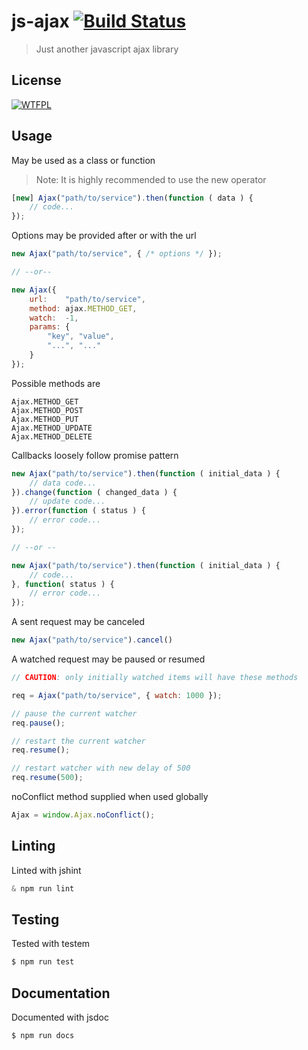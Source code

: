 
js-ajax [![Build Status](https://travis-ci.org/tsu-complete/js-ajax.svg?branch=master)](https://travis-ci.org/tsu-complete/js-ajax)
===

> Just another javascript ajax library

License
---

[![WTFPL](http://www.wtfpl.net/wp-content/uploads/2012/12/wtfpl-badge-1.png)](http://www.wtfpl.net)

Usage
---

May be used as a class or function

> Note: It is highly recommended to use the new operator


```js
[new] Ajax("path/to/service").then(function ( data ) {
    // code...
});
```

Options may be provided after or with the url

```js
new Ajax("path/to/service", { /* options */ });

// --or--

new Ajax({
    url:    "path/to/service",
    method: ajax.METHOD_GET,
    watch:  -1,
    params: {
        "key", "value",
        "...", "..."
    }
});
```

Possible methods are

```
Ajax.METHOD_GET
Ajax.METHOD_POST
Ajax.METHOD_PUT
Ajax.METHOD_UPDATE
Ajax.METHOD_DELETE
```

Callbacks loosely follow promise pattern

```js
new Ajax("path/to/service").then(function ( initial_data ) {
    // data code...
}).change(function ( changed_data ) {
    // update code...
}).error(function ( status ) {
    // error code...
});

// --or --

new Ajax("path/to/service").then(function ( initial_data ) {
    // code...
}, function( status ) {
    // error code...
});
```

A sent request may be canceled

```js
new Ajax("path/to/service").cancel()
```

A watched request may be paused or resumed

```js
// CAUTION: only initially watched items will have these methods

req = Ajax("path/to/service", { watch: 1000 });

// pause the current watcher
req.pause();

// restart the current watcher
req.resume();

// restart watcher with new delay of 500
req.resume(500);
```

noConflict method supplied when used globally

```js
Ajax = window.Ajax.noConflict();
```

Linting
---

Linted with jshint

```js
& npm run lint
```

Testing
---

Tested with testem

```bash
$ npm run test
```

Documentation
---

Documented with jsdoc

```bash
$ npm run docs
```

